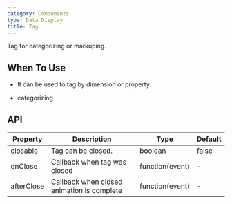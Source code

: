 ```yaml
---
category: Components
type: Data Display
title: Tag
---
```


Tag for categorizing or markuping.

## When To Use

- It can be used to tag by dimension or property.

- categorizing

## API

| Property     | Description           | Type     | Default      |
|--------------|-----------------------|----------|--------------|
| closable     | Tag can be closed.    | boolean  | false        |
| onClose      | Callback when tag was closed | function(event)| - |
| afterClose   | Callback when closed animation is complete | function(event)| - |
